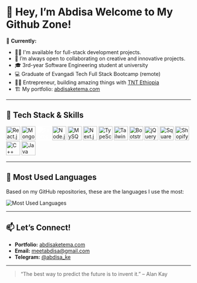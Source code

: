 # 👋 Hey, I’m Abdisa Welcome to My Github Zone!

🌱 **Currently:**  
- 👨‍💻 I'm available for full-stack development projects. 
- 👯 I’m always open to collaborating on creative and innovative projects.
- 🎓 3rd-year Software Engineering student at university  
- 💻 Graduate of Evangadi Tech Full Stack Bootcamp (remote)  
- 🧑‍💻 Entrepreneur, building amazing things with [TNT Ethiopia](#)  
- 🏗️ My portfolio: [abdisaketema.com](https://abdisaketema.com)

---

## 🚀 Tech Stack & Skills

<p align="left">
  <img src="https://cdn.jsdelivr.net/gh/devicons/devicon/icons/react/react-original.svg" width="38" height="38" alt="React.js"/>
  <img src="https://cdn.jsdelivr.net/gh/devicons/devicon/icons/mongodb/mongodb-original.svg" width="38" height="38" alt="MongoDB"/>
  <img src="https://cdn.jsdelivr.net/gh/devicons/devicon/icons/express/express-original.svg"
       width="38" height="38" alt="Express"
       style="filter: brightness(0) invert(1);" />
  <img src="https://cdn.jsdelivr.net/gh/devicons/devicon/icons/nodejs/nodejs-original.svg" width="38" height="38" alt="Node.js"/>
  <img src="https://cdn.jsdelivr.net/gh/devicons/devicon/icons/mysql/mysql-original.svg" width="38" height="38" alt="MySQL"/>
  <img src="https://cdn.jsdelivr.net/gh/devicons/devicon/icons/nextjs/nextjs-original.svg" width="38" height="38" alt="Next.js"/>
  <img src="https://cdn.jsdelivr.net/gh/devicons/devicon/icons/typescript/typescript-original.svg" width="38" height="38" alt="TypeScript"/>
  <img src="https://cdn.jsdelivr.net/gh/devicons/devicon@latest/icons/tailwindcss/tailwindcss-original.svg"
       width="38" height="38" alt="Tailwind CSS" />
  <img src="https://cdn.jsdelivr.net/gh/devicons/devicon/icons/bootstrap/bootstrap-original.svg" width="38" height="38" alt="Bootstrap"/>
  <img src="https://cdn.jsdelivr.net/gh/devicons/devicon/icons/jquery/jquery-original.svg" width="38" height="38" alt="jQuery"/>
  <img src="https://cdn.simpleicons.org/squarespace/222222" width="38" height="38" alt="Squarespace"/>
  <img src="https://cdn.simpleicons.org/shopify/7AB55C" width="38" height="38" alt="Shopify"/>
  <img src="https://cdn.jsdelivr.net/gh/devicons/devicon/icons/cplusplus/cplusplus-original.svg" width="38" height="38" alt="C++"/>
  <img src="https://cdn.jsdelivr.net/gh/devicons/devicon/icons/java/java-original.svg" width="38" height="38" alt="Java"/>
</p>

---

## 📝 Most Used Languages

Based on my GitHub repositories, these are the languages I use the most:

<p align="left">
  <img src="https://github-readme-stats.vercel.app/api/top-langs/?username=abdisa-ketema&layout=compact&theme=dark" alt="Most Used Languages" />
</p>

---

## 📫 Let’s Connect!

- **Portfolio:** [abdisaketema.com](https://abdisaketema.com)
- **Email:** [meetabdisa@gmail.com](mailto:meetabdisa@gmail.com)
- **Telegram:** [@abdisa_ke](https://t.me/abdisa_ke)
  <!-- Add your LinkedIn, Twitter, or other links here if you want! -->

---

> “The best way to predict the future is to invent it.” – Alan Kay

